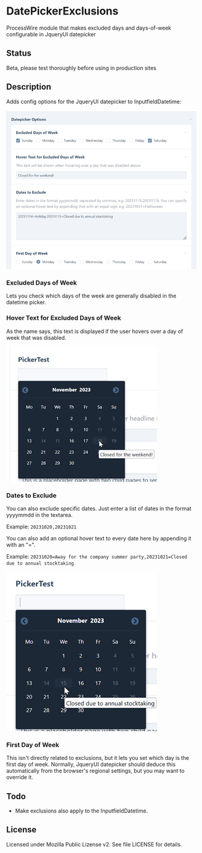 # DatePickerExclusions
ProcessWire module that makes excluded days and days-of-week configurable in JqueryUI datepicker

## Status
Beta, please test thoroughly before using in production sites

## Description
Adds config options for the JqueryUI datepicker to InputfieldDatetime:

![New config fields](https://github.com/BitPoet/bitpoet.github.io/blob/master/img/dpe_config.png)

### Excluded Days of Week
Lets you check which days of the week are generally disabled in the datetime picker.

### Hover Text for Excluded Days of Week
As the name says, this text is displayed if the user hovers over a day of week that was disabled.

![Example hover text for excluded day of week](https://github.com/BitPoet/bitpoet.github.io/blob/master/img/dpe_ex1.png)

### Dates to Exclude
You can also exclude specific dates. Just enter a list of dates in the format yyyymmdd in the
textarea.

Example: ```20231020,20231021```

You can also add an optional hover text to every date here by appending it with an "=".

Example: ```20231020=Away for the company summer party,20231021=Closed due to annual stocktaking```

![Example hover text for specific date](https://github.com/BitPoet/bitpoet.github.io/blob/master/img/dpe_ex2.png)

### First Day of Week
This isn't directly related to exclusions, but it lets you set which day is the first day of week.
Normally, JqueryUI datepicker should deduce this automatically from the browser's regional settings,
but you may want to override it.

## Todo

- Make exclusions also apply to the InputfieldDatetime.

## License

Licensed under Mozilla Public Lizense v2. See file LICENSE for details.
